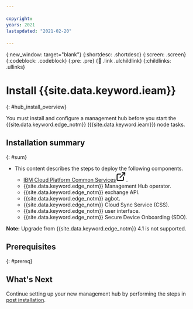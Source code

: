 ```yaml
---

copyright:
years: 2021
lastupdated: "2021-02-20"

---
```


{:new_window: target="blank"}
{:shortdesc: .shortdesc}
{:screen: .screen}
{:codeblock: .codeblock}
{:pre: .pre}
{:child: .link .ulchildlink}
{:childlinks: .ullinks}

# Install {{site.data.keyword.ieam}}
{: #hub_install_overview}

You must install and configure a management hub before you start the {{site.data.keyword.edge_notm}} ({{site.data.keyword.ieam}}) node tasks.

## Installation summary
{: #sum}

* This content describes the steps to deploy the following components.
  * [IBM Cloud Platform Common Services![Opens in a new tab](../images/icons/launch-glyph.svg "Opens in a new tab")](https://www.ibm.com/support/knowledgecenter/SSHKN6/kc_welcome_cs.html).
  * {{site.data.keyword.edge_notm}} Management Hub operator.
  * {{site.data.keyword.edge_notm}} exchange API.
  * {{site.data.keyword.edge_notm}} agbot.
  * {{site.data.keyword.edge_notm}} Cloud Sync Service (CSS).
  * {{site.data.keyword.edge_notm}} user interface.
  * {{site.data.keyword.edge_notm}} Secure Device Onboarding (SDO).

**Note:** Upgrade from {{site.data.keyword.edge_notm}} 4.1 is not supported.

## Prerequisites
{: #prereq}


## What's Next

Continue setting up your new management hub by performing the steps in [post installation](post_install.md).
